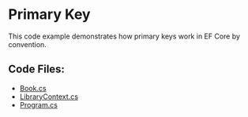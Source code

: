 # Primary Key

This code example demonstrates how primary keys work in EF Core by convention.

## Code Files:
- [Book.cs](Book.cs)
- [LibraryContext.cs](LibraryContext.cs)
- [Program.cs](Program.cs)